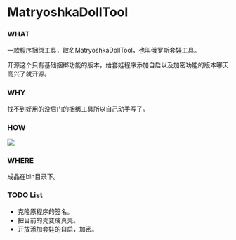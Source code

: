 # MatryoshkaDollTool

### WHAT

一款程序捆绑工具，取名MatryoshkaDollTool，也叫俄罗斯套娃工具。

开源这个只有基础捆绑功能的版本，给套娃程序添加自启以及加密功能的版本哪天高兴了就开源。

### WHY

找不到好用的没后门的捆绑工具所以自己动手写了。

### HOW

![](https://github.com/TheKingOfDuck/MatryoshkaDollTool/blob/master/img/screenshot.png)

### WHERE

成品在bin目录下。

### TODO List

* 克隆原程序的签名。
* 把目前的壳变成真壳。
* 开放添加套娃的自启，加密。


